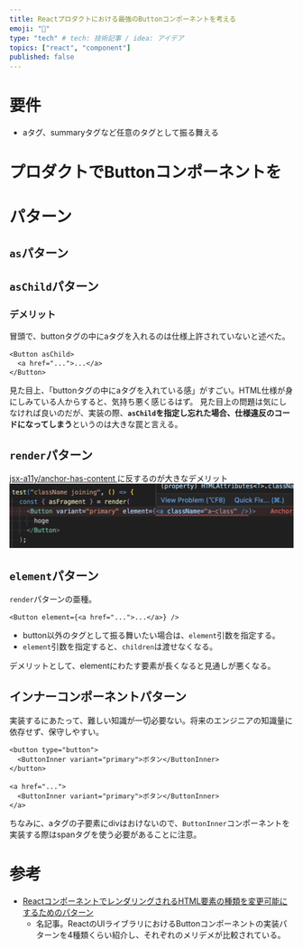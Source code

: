 ```yaml
---
title: Reactプロダクトにおける最強のButtonコンポーネントを考える
emoji: "💪"
type: "tech" # tech: 技術記事 / idea: アイデア
topics: ["react", "component"]
published: false
---
```


# 要件

- aタグ、summaryタグなど任意のタグとして振る舞える

# プロダクトでButtonコンポーネントを

# パターン

## `as`パターン

## `asChild`パターン

### デメリット

冒頭で、buttonタグの中にaタグを入れるのは仕様上許されていないと述べた。

```tsx
<Button asChild>
  <a href="...">...</a>
</Button>
```

見た目上、「buttonタグの中にaタグを入れている感」がすごい。HTML仕様が身にしみている人からすると、気持ち悪く感じるはず。
見た目上の問題は気にしなければ良いのだが、実装の際、**`asChild`を指定し忘れた場合、仕様違反のコードになってしまう**というのは大きな罠と言える。

## `render`パターン

[jsx-a11y/anchor-has-content
](https://github.com/jsx-eslint/eslint-plugin-jsx-a11y/blob/1adec3517fc2c9797212ca4d38858deed917e7be/docs/rules/anchor-has-content.md)に反するのが大きなデメリット
![Eslintでエラーが出る様子](/images/button-component-in-production/eslint-error.png)

## `element`パターン

`render`パターンの亜種。

```tsx
<Button element={<a href="...">...</a>} />
```

- button以外のタグとして振る舞いたい場合は、`element`引数を指定する。
- `element`引数を指定すると、`children`は渡せなくなる。

デメリットとして、elementにわたす要素が長くなると見通しが悪くなる。

## インナーコンポーネントパターン

実装するにあたって、難しい知識が一切必要ない。将来のエンジニアの知識量に依存せず、保守しやすい。

```tsx
<button type="button">
  <ButtonInner variant="primary">ボタン</ButtonInner>
</button>

<a href="...">
  <ButtonInner variant="primary">ボタン</ButtonInner>
</a>
```

ちなみに、aタグの子要素にdivはおけないので、`ButtonInner`コンポーネントを実装する際はspanタグを使う必要があることに注意。

# 参考

- [ReactコンポーネントでレンダリングされるHTML要素の種類を変更可能にするためのパターン](https://yuheiy.com/2023-06-03-react-changeable-element-type-patterns)
  - 名記事。ReactのUIライブラリにおけるButtonコンポーネントの実装パターンを4種類くらい紹介し、それぞれのメリデメが比較されている。
